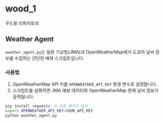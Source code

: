 # wood_1
우드용 리파지토리

## Weather Agent

`weather_agent.py`는 일본 기상청(JMA)과 OpenWeatherMap에서 도쿄의 날씨 정보를 수집하는 간단한 예제 스크립트입니다.

### 사용법

1. OpenWeatherMap API 키를 `OPENWEATHER_API_KEY` 환경 변수로 설정합니다.
2. 스크립트를 실행하면 JMA 예보 데이터와 OpenWeatherMap 현재 날씨 정보가 출력됩니다.

```bash
pip install requests  # 의존 패키지 설치
export OPENWEATHER_API_KEY=YOUR_API_KEY
python weather_agent.py
```
